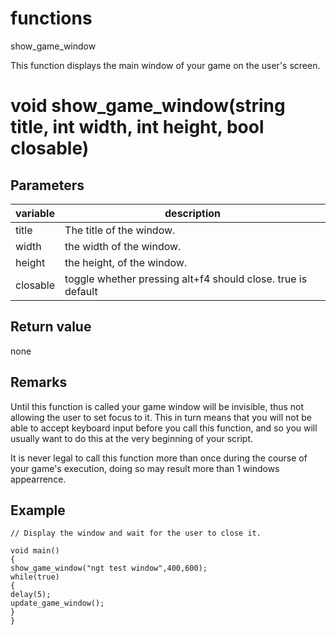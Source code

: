 # functions

show_game_window

  


This function displays the main window of your game on the user's screen.  


# void show_game_window(string title, int width, int height, bool closable)  


## Parameters

variable| description  
---|---  
title | The title of the window.  
width | the width of the window.  
height | the height, of the window.  
closable | toggle whether pressing alt+f4 should close. true is default  
  
## Return value

none

## Remarks

Until this function is called your game window will be invisible, thus not allowing the user to set focus to it. This in turn means that you will not be able to accept keyboard input before you call this function, and so you will usually want to do this at the very beginning of your script.

  


It is never legal to call this function more than once during the course of your game's execution, doing so may result more than 1 windows appearrence.

## Example
    
    
    // Display the window and wait for the user to close it.
    
    void main()
    {
    show_game_window("ngt test window",400,600);
    while(true)
    {
    delay(5);
    update_game_window();
    }
    }
    
